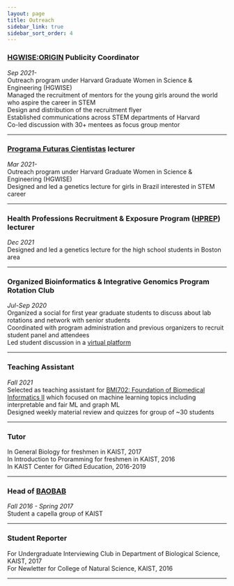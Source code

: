 ```yaml
---
layout: page
title: Outreach
sidebar_link: true
sidebar_sort_order: 4
---
```


### [HGWISE:ORIGIN](https://projects.iq.harvard.edu/hgwise/origin) Publicity Coordinator 
*Sep 2021-*  
Outreach program under Harvard Graduate Women in Science & Engineering (HGWISE)  
Managed the recruitment of mentors for the young girls around the world who aspire the career in STEM  
Design and distribution of the recruitment flyer  
Established communications across STEM departments of Harvard  
Co-led discussion with 30+ mentees as focus group mentor  
  
  
---
  
  
### [Programa Futuras Cientistas](https://projects.iq.harvard.edu/hgwise/programa-futuras-cientistas) lecturer
*Mar 2021-*  
Outreach program under Harvard Graduate Women in Science & Engineering (HGWISE)  
Designed and led a genetics lecture for girls in Brazil interested in STEM career  
  

---
  

### Health Professions Recruitment & Exposure Program ([HPREP](https://hprep.wordpress.com/)) lecturer
*Dec 2021*  
Designed and led a genetics lecture for the high school students in Boston area   
  

---

### Organized Bioinformatics & Integrative Genomics Program Rotation Club
*Jul-Sep 2020*  
Organized a social for first year graduate students to discuss about lab rotations and network with senior students  
Coordinated with program administration and previous organizers to recruit student panel and attendees  
Led student discussion in a [virtual platform](https://www.gather.town/)  

---

### Teaching Assistant
*Fall 2021*  
Selected as teaching assistant for [BMI702: Foundation of Biomedical Informatics II](https://dbmi.hms.harvard.edu/education/courses/bmi-702) which focused on machine learning topics including interpretable and fair ML and graph ML  
Designed weekly material review and quizzes for group of \~30 students  

---

### Tutor
In General Biology for freshmen in KAIST, 2017  
In Introduction to Proramming for freshmen in KAIST, 2016  
In KAIST Center for Gifted Education, 2016-2019  


---

### Head of [BAOBAB](https://www.facebook.com/kaistbaobab)
*Fall 2016 - Spring 2017*  
Student a capella group of KAIST  

---

### Student Reporter
For Undergraduate Interviewing Club in Department of Biological Science, KAIST, 2017  
For Newletter for College of Natural Science, KAIST, 2016  

---

